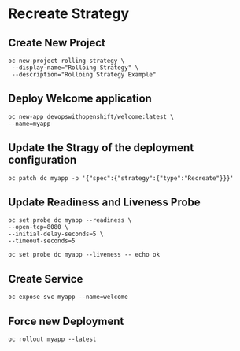# Recreate Strategy

## Create New Project

    oc new-project rolling-strategy \
     --display-name="Rolloing Strategy" \
     --description="Rolloing Strategy Example"

## Deploy Welcome application

    oc new-app devopswithopenshift/welcome:latest \
    --name=myapp

## Update the Stragy of the deployment configuration

    oc patch dc myapp -p '{"spec":{"strategy":{"type":"Recreate"}}}'

## Update Readiness and Liveness Probe

    oc set probe dc myapp --readiness \
    --open-tcp=8080 \
    --initial-delay-seconds=5 \
    --timeout-seconds=5

    oc set probe dc myapp --liveness -- echo ok

## Create Service

    oc expose svc myapp --name=welcome

## Force new Deployment

    oc rollout myapp --latest